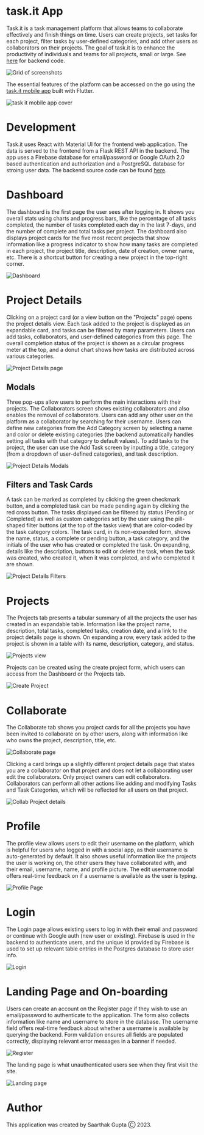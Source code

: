 # task.it App

Task.it is a task management platform that allows teams to collaborate effectively and finish things on time. Users can create projects, set tasks for each project, filter tasks by user-defined categories, and add other users as collaborators on their projects. The goal of task.it is to enhance the productivity of individuals and teams for all projects, small or large. See [here](https://github.com/saarthak2002/taskit-backend) for backend code.

![Grid of screenshots](/screenshots/grid-screenshots.png)

The essential features of the platform can be accessed on the go using the [task.it mobile app](https://github.com/saarthak2002/taskit-mobile) built with Flutter.

![task it mobile app cover](/screenshots/taskit-mobile-cover.png)

# Development
Task.it uses React with Material UI for the frontend web application. The data is served to the frontend from a Flask REST API in the backend. The app uses a Firebase database for email/password or Google OAuth 2.0 based authentication and authorization and a PostgreSQL database for stroing user data. The backend source code can be found [here](https://github.com/saarthak2002/taskit-backend).

# Dashboard

The dashboard is the first page the user sees after logging in. It shows you overall stats using charts and progress bars, like the percentage of all tasks completed, the number of tasks completed each day in the last 7-days, and the number of complete and total tasks per project. The dashboard also displays project cards for the five most recent projects that show information like a progress indicator to show how many tasks are completed in each project, the project title, description, date of creation, owner name, etc. There is a shortcut button for creating a new project in the top-right corner.

![Dashboard](/screenshots/dashboard.png)

# Project Details

Clicking on a project card (or a view button on the "Projects" page) opens the project details view. Each task added to the project is displayed as an expandable card, and tasks can be filtered by many parameters. Users can add tasks, collaborators, and user-defined categories from this page. The overall completion status of the project is shown as a circular progress meter at the top, and a donut chart shows how tasks are distributed across various categories.

![Project Details page](/screenshots/project_details.png)

## Modals

Three pop-ups allow users to perform the main interactions with their projects. The Collaborators screen shows existing collaborators and also enables the removal of collaborators. Users can add any other user on the platform as a collaborator by searching for their username. Users can define new categories from the Add Category screen by selecting a name and color or delete existing categories (the backend automatically handles setting all tasks with that category to default values). To add tasks to the project, the user can use the Add Task screen by inputting a title, category (from a dropdown of user-defined categories), and task description.

![Project Details Modals](/screenshots/project_details_modals.png)

## Filters and Task Cards

A task can be marked as completed by clicking the green checkmark button, and a completed task can be made pending again by clicking the red cross button. The tasks displayed can be filtered by status (Pending or Completed) as well as custom categories set by the user using the pill-shaped filter buttons (at the top of the tasks view) that are color-coded by the task category colors. The task card, in its non-expanded form, shows the name, status, a complete or pending button, a task category, and the initials of the user who has created or completed the task. On expanding, details like the description, buttons to edit or delete the task, when the task was created, who created it, when it was completed, and who completed it are shown.

![Project Details Filters](/screenshots/filters.png)

# Projects

The Projects tab presents a tabular summary of all the projects the user has created in an expandable table. Information like the project name, description, total tasks, completed tasks, creation date, and a link to the project details page is shown. On expanding a row, every task added to the project is shown in a table with its name, description, category, and status.

![Projects view](/screenshots/projects.png)

Projects can be created using the create project form, which users can access from the Dashboard or the Projects tab.

![Create Project](/screenshots/create_project.png)

# Collaborate

The Collaborate tab shows you project cards for all the projects you have been invited to collaborate on by other users, along with information like who owns the project, description, title, etc.

![Collaborate page](/screenshots/collab.png)

Clicking a card brings up a slightly different project details page that states you are a collaborator on that project and does not let a collaborating user edit the collaborators. Only project owners can edit collaborators. Collaborators can perform all other actions like adding and modifying Tasks and Task Categories, which will be reflected for all users on that project.

![Collab Project details](/screenshots/collab-details.png)

# Profile

The profile view allows users to edit their username on the platform, which is helpful for users who logged in with a social app, as their username is auto-generated by default. It also shows useful information like the projects the user is working on, the other users they have collaborated with, and their email, username, name, and profile picture. The edit username modal offers real-time feedback on if a username is available as the user is typing.

![Profile Page](/screenshots/profile.png)

# Login

The Login page allows existing users to log in with their email and password or continue with Google auth (new user or existing). Firebase is used in the backend to authenticate users, and the unique id provided by Firebase is used to set up relevant table entries in the Postgres database to store user info.

![Login](/screenshots/login.png)

# Landing Page and On-boarding

Users can create an account on the Register page if they wish to use an email/password to authenticate to the application. The form also collects information like name and username to store in the database. The username field offers real-time feedback about whether a username is available by querying the backend. Form validation ensures all fields are populated correctly, displaying relevant error messages in a banner if needed.

![Register](/screenshots/register.png)

The landing page is what unauthenticated users see when they first visit the site.

![Landing page](/screenshots/landing.png)

# Author
This application was created by Saarthak Gupta Ⓒ 2023.